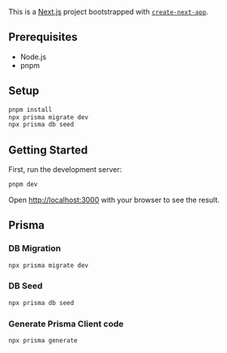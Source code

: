 This is a [Next.js](https://nextjs.org) project bootstrapped with [`create-next-app`](https://nextjs.org/docs/app/api-reference/cli/create-next-app).

## Prerequisites

- Node.js
- pnpm

## Setup

```bash
pnpm install
npx prisma migrate dev
npx prisma db seed
```

## Getting Started

First, run the development server:

```bash
pnpm dev
```

Open [http://localhost:3000](http://localhost:3000) with your browser to see the result.

## Prisma

### DB Migration
```bash
npx prisma migrate dev
```

### DB Seed
```bash
npx prisma db seed
```

### Generate Prisma Client code
```bash
npx prisma generate
```
